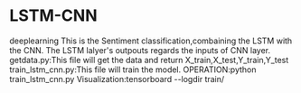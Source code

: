 # LSTM-CNN
deeplearning
This is the Sentiment classification,combaining the LSTM with the 
CNN. The LSTM lalyer's outpouts regards the inputs of CNN layer.
getdata.py:This file will get the data and return X_train,X_test,Y_train,Y_test
train_lstm_cnn.py:This file will train the model.
OPERATION:python train_lstm_cnn.py
Visualization:tensorboard --logdir train/

